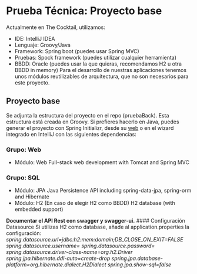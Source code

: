 # Prueba Técnica: Proyecto base
Actualmente en The Cocktail, utilizamos:
- IDE: IntelliJ IDEA
- Lenguaje: Groovy/Java
- Framework: Spring boot (puedes usar Spring MVC)
- Pruebas: Spock framework (puedes utilizar cualquier herramienta)
- BBDD: Oracle (puedes usar la que quieras, recomendamos H2 u otra BBDD in memory)
Para el desarrollo de nuestras aplicaciones tenemos unos módulos reutilizables de arquitectura, que no son necesarios para este proyecto.
## Proyecto base
Se adjunta la estructura del proyecto en el repo (pruebaBack). Esta estructura está creada en Groovy. Si prefieres hacerlo en Java, puedes generar el proyecto con  Spring Initializr, desde su [web](https://start.spring.io/) o en el wizard integrado en IntelliJ con las siguientes dependencias:
### Grupo: Web
- Módulo: Web
Full-stack web development with Tomcat and Spring MVC
### Grupo: SQL
- Módulo: JPA
Java Persistence API including spring-data-jpa, spring-orm and Hibernate
- Módulo: H2 (En caso de elegir H2 como BBDD)
H2 database (with embedded support)

**Documentar el API Rest con swagger y swagger-ui.**
#### Configuración Datasource
Si utilizas H2 como database, añade al application.properties la configuración:
*spring.datasource.url=jdbc:h2:mem:domain;DB_CLOSE_ON_EXIT=FALSE*
*spring.datasource.username=*
*spring.datasource.password=*
*spring.datasource.driver-class-name=org.h2.Driver*
*spring.jpa.hibernate.ddl-auto=create-drop*
*spring.jpa.database-platform=org.hibernate.dialect.H2Dialect*
*spring.jpa.show-sql=false*
